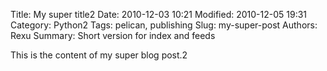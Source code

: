 Title: My super title2
Date: 2010-12-03 10:21
Modified: 2010-12-05 19:31
Category: Python2
Tags: pelican, publishing
Slug: my-super-post
Authors: Rexu
Summary: Short version for index and feeds

This is the content of my super blog post.2